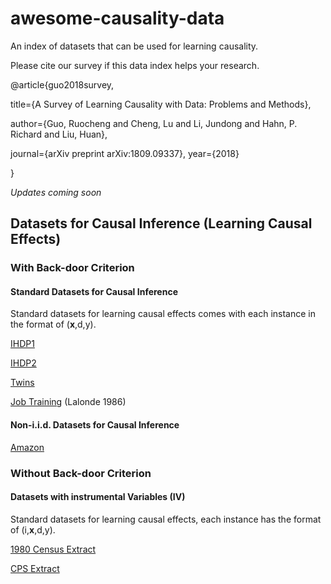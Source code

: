 # awesome-causality-data
An index of datasets that can be used for learning causality.

Please cite our survey if this data index helps your research.

@article{guo2018survey,

  title={A Survey of Learning Causality with Data: Problems and Methods},
  
  author={Guo, Ruocheng and Cheng, Lu and Li, Jundong and Hahn, P. Richard and Liu, Huan},
  
  journal={arXiv preprint arXiv:1809.09337},
  year={2018}
  
}

*Updates coming soon* 

## Datasets for Causal Inference (Learning Causal Effects)
### With Back-door Criterion

#### Standard Datasets for Causal Inference
Standard datasets for learning causal effects comes with each instance in the format of (**x**,d,y).

[IHDP1](https://github.com/AMLab-Amsterdam/CEVAE/tree/master/datasets/IHDP)

[IHDP2](https://math.la.asu.edu/~prhahn/)

[Twins](https://github.com/AMLab-Amsterdam/CEVAE/tree/master/datasets/TWINS)

[Job Training](http://users.nber.org/~rdehejia/data/nswdata2.html) (Lalonde 1986)

#### Non-i.i.d. Datasets for Causal Inference

[Amazon](https://drive.google.com/drive/u/1/folders/1Ff_GdfjhrDFbZiRW0z81lGJW-cUrYmo1)

### Without Back-door Criterion
#### Datasets with instrumental Variables (IV)
Standard datasets for learning causal effects, each instance has the format of (i,**x**,d,y).

[1980 Census Extract](https://economics.mit.edu/faculty/angrist/data1/data/angkru95)

[CPS Extract](https://economics.mit.edu/faculty/angrist/data1/data/angkru95)


